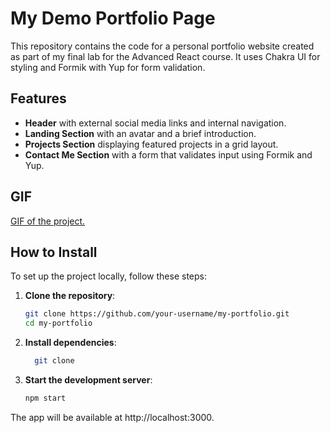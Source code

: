 # My Demo Portfolio Page

This repository contains the code for a personal portfolio website created as part of my final lab for the Advanced React course.
It uses Chakra UI for styling and Formik with Yup for form validation.

## Features

- **Header** with external social media links and internal navigation.
- **Landing Section** with an avatar and a brief introduction.
- **Projects Section** displaying featured projects in a grid layout.
- **Contact Me Section** with a form that validates input using Formik and Yup.

## GIF
[GIF of the project.](https://i.giphy.com/media/v1.Y2lkPTc5MGI3NjExYnlyZjBsczNqbDI1MHo4NWJ2d2pnc2FoNmdreDZpamVnNW54c2VtdCZlcD12MV9pbnRlcm5hbF9naWZfYnlfaWQmY3Q9Zw/5M71nvWwTxDIKMuuJw/giphy.gif)

## How to Install

To set up the project locally, follow these steps:

1. **Clone the repository**:
   ```bash
   git clone https://github.com/your-username/my-portfolio.git
   cd my-portfolio

2. **Install dependencies**:
   ```bash
     git clone
   ```

3. **Start the development server**:
   ```bash
   npm start
   ```

The app will be available at http://localhost:3000.
